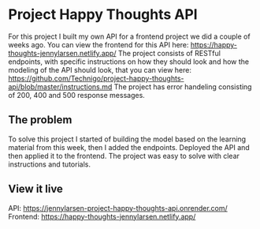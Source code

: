 # Project Happy Thoughts API

For this project I built my own API for a frontend project we did a couple of weeks ago. You can view the frontend for this API here: https://happy-thoughts-jennylarsen.netlify.app/
The project consists of RESTful endpoints, with specific instructions on how they should look and how the modeling of the API should look, that you can view here: https://github.com/Technigo/project-happy-thoughts-api/blob/master/instructions.md
The project has error handeling consisting of 200, 400 and 500 response messages. 

## The problem

To solve this project I started of building the model based on the learning material from this week, then I added the endpoints. Deployed the API and then applied it to the frontend. The project was easy to solve with clear instructions and tutorials. 

## View it live

API: https://jennylarsen-project-happy-thoughts-api.onrender.com/
Frontend: https://happy-thoughts-jennylarsen.netlify.app/
